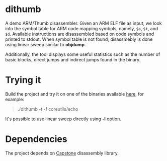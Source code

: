 # dithumb
A demo ARM/Thumb disassembler. Given an ARM ELF file as input, we look 
into the symbol table for ARM code mapping symbols, namely, `$a`, `$t`, 
and `$d`. Available instructions are disassembled based on code symbols 
and printed to stdout. When symbol table is not found, disassmebly is done 
using linear sweep similar to **objdump**.

Additionally, the tool displays some useful statistics such as the 
number of basic blocks, direct jumps and indirect jumps found in the binary.

# Trying it
Build the project and try it on one of the binaries available [here], for example:

> ./dithumb -t -f coreutils/echo

It's possible to use linear sweep directly using **-l** option.

# Dependencies 

The project depends on [Capstone] disassembly library.              

  [Capstone]: <https://github.com/aquynh/capstone>
  [here]: <https://github.com/abenkhadra/cases16-benchmarks>

